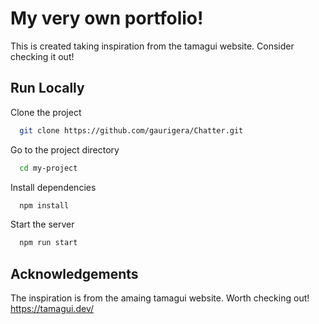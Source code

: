 
# My very own portfolio!
This is created taking inspiration from the tamagui website. Consider checking it out!
## Run Locally

Clone the project

```bash
  git clone https://github.com/gaurigera/Chatter.git
```

Go to the project directory

```bash
  cd my-project
```

Install dependencies

```bash
  npm install
```

Start the server

```bash
  npm run start
```


## Acknowledgements
The inspiration is from the amaing tamagui website. Worth checking out! https://tamagui.dev/